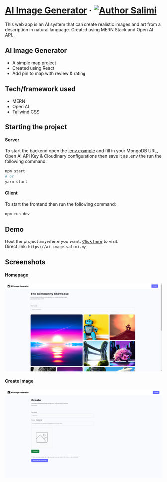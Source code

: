 # [AI Image Generator](https://ai-image.salimi.my) &middot; [![Author Salimi](https://img.shields.io/badge/Author-Salimi-%3C%3E)](https://www.linkedin.com/in/mohamad-salimi/)

This web app is an AI system that can create realistic images and art from a description in natural language. Created using MERN Stack and Open AI API.

## AI Image Generator

- A simple map project
- Created using React
- Add pin to map with review & rating

## Tech/framework used

- MERN
- Open AI
- Tailwind CSS

## Starting the project

#### Server

To start the backend open the [.env.example](/server/.env.example) and fill in your MongoDB URL, Open AI API Key & Cloudinary configurations then save it as .env the run the following command:

```bash
npm start
# or
yarn start
```

#### Client

To start the frontend then run the following command:

```bash
npm run dev
```

## Demo

Host the project anywhere you want. [Click here](https://ai-image.salimi.my) to visit.
<br>
Direct link: `https://ai-image.salimi.my`

## Screenshots

#### Homepage

![Homepage](/screenshots/screenshot-1.png)

#### Create Image

![Create Image](/screenshots/screenshot-2.png)
